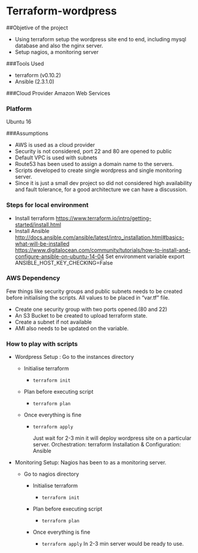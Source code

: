 # Terraform-wordpress


##Objetive of the project 
* Using terraform setup the wordpress site end to end, including mysql database and also the nginx server.
* Setup nagios, a monitoring server 

###Tools Used 
* terraform (v0.10.2) 
* Ansible (2.3.1.0)

###Cloud Provider 
Amazon Web Services

### Platform 
Ubuntu 16

###Assumptions 
* AWS is used as a cloud provider
* Security is not considered, port 22 and 80 are opened to public
* Default VPC is used with subnets 
* Route53 has been used to assign a domain name to the servers.
* Scripts developed to create single wordpress and single monitoring server.
* Since it is just a small dev project so did not considered high availability and fault tolerance, for a good architecture we can have a discussion.
 
### Steps for local environment 
* Install terraform 
https://www.terraform.io/intro/getting-started/install.html 
* Install Ansible  http://docs.ansible.com/ansible/latest/intro_installation.html#basics-what-will-be-installed
https://www.digitalocean.com/community/tutorials/how-to-install-and-configure-ansible-on-ubuntu-14-04
Set environment variable 
export ANSIBLE_HOST_KEY_CHECKING=False

### AWS Dependency 
Few things  like security groups and public subnets needs to be created before initialising the scripts. All values to be placed in “var.tf” file.

* Create one security group  with two ports opened.(80 and 22)
* An S3 Bucket to be created to upload terraform state.
* Create a subnet if not available
* AMI also needs to be updated on the variable.



### How to play with scripts 

* Wordpress Setup : Go to the instances directory 
	*	Initialise terraform 
		* ```terraform init ```

	* Plan before executing script 
		* ```terraform plan```   

	* Once everything is fine
		* ```terraform apply``` 

           Just wait for 2-3 min it will deploy wordpress site on a particular server.
	Orchestration: terraform 
            Installation & Configuration: Ansible

* Monitoring Setup: 
Nagios has been to as a monitoring server.

	* Go to nagios  directory 
		* Initialise terraform 
			* ```terraform init``` 

		* Plan before executing script 
			* ```terraform plan```   

		* Once everything is fine
			* ```terraform apply```
In 2-3 min server would be ready to use.







